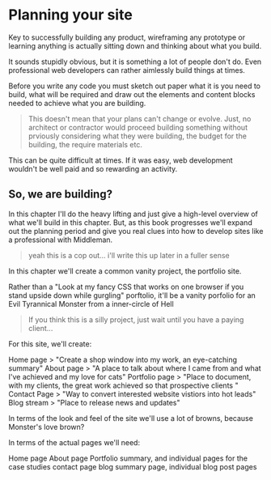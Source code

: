 # Planning your site

Key to successfully building any product, wireframing any prototype or learning anything is actually sitting down and thinking about what you build.

It sounds stupidly obvious, but it is something a lot of people don't do. Even professional web developers can rather aimlessly build things at times.

Before you write any code you must sketch out paper what it is you need to build, what will be required and draw out the elements and content blocks needed to achieve what you are building.

> This doesn't mean that your plans can't change or evolve. Just, no architect or contractor would proceed building something without prviously considering what they were building, the budget for the building, the require materials etc.

This can be quite difficult at times. If it was easy, web development wouldn't be well paid and so rewarding an activity.

## So, we are building?

In this chapter I'll do the heavy lifting and just give a high-level overview of what we'll build in this chapter. But, as this book progresses we'll expand out the planning period and give you real clues into how to develop sites like a professional with Middleman.

> yeah this is a cop out... i'll write this up later in a fuller sense

In this chapter we'll create a common vanity project, the portfolio site.

Rather than a "Look at my fancy CSS that works on one browser if you stand upside down while gurgling" porftolio, it'll be a vanity porfolio for an Evil Tyrannical Monster from a inner-circle of Hell 

> If you think this is a silly project, just wait until you have a paying client...

For this site, we'll create:

Home page > "Create a shop window into my work, an eye-catching summary"
About page > "A place to talk about where I came from and what I've achieved and my love for cats"
Portfolio page > "Place to document, with my clients, the great work achieved so that prospective clients "
Contact Page > "Way to convert interested website vistiors into hot leads"
Blog stream > "Place to release news and updates"

In terms of the look and feel of the site we'll use a lot of browns, because Monster's love brown?

In terms of the actual pages we'll need:

Home page
About page
Portfolio summary, and individual pages for the case studies
contact page
blog summary page, individual blog post pages